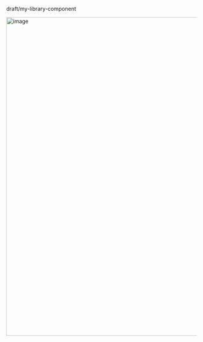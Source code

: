 draft/my-library-component

<img width="1202" height="842" alt="image" src="https://github.com/user-attachments/assets/0fdcc72e-74cb-40f5-9b9f-f0b201996ec9" />
